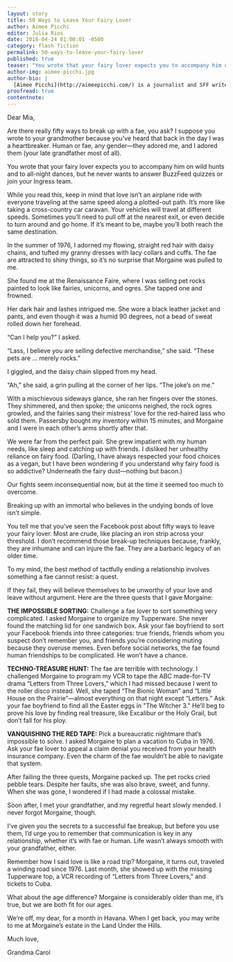 ```yaml
---
layout: story
title: 50 Ways to Leave Your Fairy Lover
author: Aimee Picchi
editor: Julia Rios
date: 2018-04-24 01:00:01 -0500
category: flash fiction
permalink: 50-ways-to-leave-your-fairy-lover
published: true
teaser: "You wrote that your fairy lover expects you to accompany him on wild hunts and to all-night dances, but he never wants to answer BuzzFeed quizzes or join your Ingress team."
author-img: aimee-picchi.jpg
author-bio: |
  [Aimee Picchi](http://aimeepicchi.com/) is a journalist and SFF writer who lives in Vermont’s biggest city, which is actually very small. Her stories have appeared in publications including _Intergalactic Medicine Show_, _Flash Fiction Online_, and _Daily Science Fiction_. She’s a graduate of the Viable Paradise workshop. Aimee is a former classical musician, and is a graduate of Juilliard Pre-College and the Eastman School of Music, where she played the viola. She enjoys a good viola joke, but warns you she's heard them all.
proofread: true
contentnote:
---
```


Dear Mia,
Are there really fifty ways to break up with a fae, you ask? I suppose you wrote to your grandmother because you’ve heard that back in the day I was a heartbreaker. Human or fae, any gender—they adored me, and I adored them (your late grandfather most of all).

You wrote that your fairy lover expects you to accompany him on wild hunts and to all-night dances, but he never wants to answer BuzzFeed quizzes or join your Ingress team.

While you read this, keep in mind that love isn’t an airplane ride with everyone traveling at the same speed along a plotted-out path. It’s more like taking a cross-country car caravan. Your vehicles will travel at different speeds. Sometimes you’ll need to pull off at the nearest exit, or even decide to turn around and go home. If it’s meant to be, maybe you’ll both reach the same destination.

In the summer of 1976, I adorned my flowing, straight red hair with daisy chains, and tufted my granny dresses with lacy collars and cuffs. The fae are attracted to shiny things, so it’s no surprise that Morgaine was pulled to me.

She found me at the Renaissance Faire, where I was selling pet rocks painted to look like fairies, unicorns, and ogres. She tapped one and frowned.

Her dark hair and lashes intrigued me. She wore a black leather jacket and pants, and even though it was a humid 90 degrees, not a bead of sweat rolled down her forehead.

“Can I help you?” I asked.

“Lass, I believe you are selling defective merchandise,” she said. “These pets are … merely rocks.”

I giggled, and the daisy chain slipped from my head.

“Ah,” she said, a grin pulling at the corner of her lips. “The joke’s on me.”

With a mischievous sideways glance, she ran her fingers over the stones. They shimmered, and then spoke; the unicorns neighed, the rock ogres growled, and the fairies sang their mistress’ love for the red-haired lass who sold them. Passersby bought my inventory within 15 minutes, and Morgaine and I were in each other’s arms shortly after that.

We were far from the perfect pair. She grew impatient with my human needs, like sleep and catching up with friends. I disliked her unhealthy reliance on fairy food. (Darling, I have always respected your food choices as a vegan, but I have been wondering if you understand why fairy food is so addictive? Underneath the fairy dust—nothing but bacon.)

Our fights seem inconsequential now, but at the time it seemed too much to overcome.

Breaking up with an immortal who believes in the undying bonds of love isn’t simple.

You tell me that you’ve seen the Facebook post about fifty ways to leave your fairy lover. Most are crude, like placing an iron strip across your threshold. I don’t recommend those break-up techniques because, frankly, they are inhumane and can injure the fae. They are a barbaric legacy of an older time.

To my mind, the best method of tactfully ending a relationship involves something a fae cannot resist: a quest.

If they fail, they will believe themselves to be unworthy of your love and leave without argument. Here are the three quests that I gave Morgaine:

**THE IMPOSSIBLE SORTING:** Challenge a fae lover to sort something very complicated. I asked Morgaine to organize my Tupperware. She never found the matching lid for one sandwich box. Ask your fae boyfriend to sort your Facebook friends into three categories: true friends, friends whom you suspect don’t remember you, and friends you’re considering muting because they overuse memes. Even before social networks, the fae found human friendships to be complicated. He won’t have a chance.

**TECHNO-TREASURE HUNT:** The fae are terrible with technology. I challenged Morgaine to program my VCR to tape the ABC made-for-TV drama “Letters from Three Lovers,” which I had missed because I went to the roller disco instead. Well, she taped “The Bionic Woman” and “Little House on the Prairie”—almost everything on that night except “Letters.” Ask your fae boyfriend to find all the Easter eggs in "The Witcher 3." He’ll beg to prove his love by finding real treasure, like Excalibur or the Holy Grail, but don’t fall for his ploy.

**VANQUISHING THE RED TAPE:** Pick a bureaucratic nightmare that’s impossible to solve. I asked Morgaine to plan a vacation to Cuba in 1976. Ask your fae lover to appeal a claim denial you received from your health insurance company. Even the charm of the fae wouldn’t be able to navigate that system.

After failing the three quests, Morgaine packed up. The pet rocks cried pebble tears. Despite her faults, she was also brave, sweet, and funny. When she was gone, I wondered if I had made a colossal mistake.

Soon after, I met your grandfather, and my regretful heart slowly mended. I never forgot Morgaine, though.

I’ve given you the secrets to a successful fae breakup, but before you use them, I’d urge you to remember that communication is key in any relationship, whether it’s with fae or human. Life wasn’t always smooth with your grandfather, either.

Remember how I said love is like a road trip? Morgaine, it turns out, traveled a winding road since 1976. Last month, she showed up with the missing Tupperware top, a VCR recording of “Letters from Three Lovers,” and tickets to Cuba.

What about the age difference? Morgaine is considerably older than me, it’s true, but we are both fit for our ages.

We’re off, my dear, for a month in Havana. When I get back, you may write to me at Morgaine’s estate in the Land Under the Hills.

Much love,

Grandma Carol
